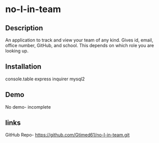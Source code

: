 # no-I-in-team

## Description

An application to track and view your team of any kind.  Gives id, email, office number, GitHub, and school.  This depends on which role you are looking up.

## Installation

console.table
express
inquirer
mysql2

## Demo

No demo- incomplete

## links

GitHub Repo- https://github.com/Gtimed61/no-I-in-team.git



